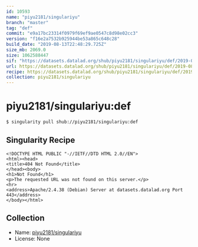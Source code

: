 ```yaml
---
id: 10593
name: "piyu2181/singulariyu"
branch: "master"
tag: "def"
commit: "e9a17bc23314f0979f69ef9ae0547c8d98e02cc3"
version: "f16e2a7532b925944be53a865c648c28"
build_date: "2019-08-13T22:48:29.725Z"
size_mb: 2069.0
size: 1062588447
sif: "https://datasets.datalad.org/shub/piyu2181/singulariyu/def/2019-08-13-e9a17bc2-f16e2a75/f16e2a7532b925944be53a865c648c28.sif"
url: https://datasets.datalad.org/shub/piyu2181/singulariyu/def/2019-08-13-e9a17bc2-f16e2a75/
recipe: https://datasets.datalad.org/shub/piyu2181/singulariyu/def/2019-08-13-e9a17bc2-f16e2a75/Singularity
collection: piyu2181/singulariyu
---
```


# piyu2181/singulariyu:def

```bash
$ singularity pull shub://piyu2181/singulariyu:def
```

## Singularity Recipe

```singularity
<!DOCTYPE HTML PUBLIC "-//IETF//DTD HTML 2.0//EN">
<html><head>
<title>404 Not Found</title>
</head><body>
<h1>Not Found</h1>
<p>The requested URL was not found on this server.</p>
<hr>
<address>Apache/2.4.38 (Debian) Server at datasets.datalad.org Port 443</address>
</body></html>
```

## Collection

 - Name: [piyu2181/singulariyu](https://github.com/piyu2181/singulariyu)
 - License: None

